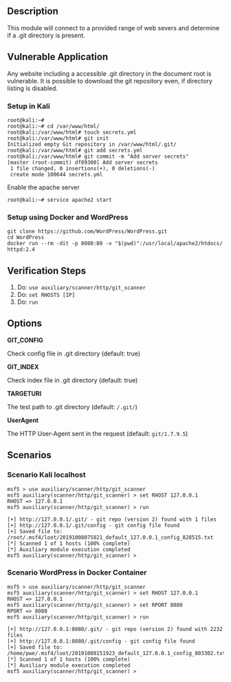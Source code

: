 ## Description

  This module will connect to a provided range of web severs and determine 
  if a .git directory is present.

## Vulnerable Application

  Any website including a accessible .git directory in the document root 
  is vulnerable. It is possible to download the git repository even, if
  directory listing is disabled. 

### Setup in Kali
  ```
  root@kali:~# 
  root@kali:~# cd /var/www/html/
  root@kali:/var/www/html# touch secrets.yml
  root@kali:/var/www/html# git init
  Initialized empty Git repository in /var/www/html/.git/
  root@kali:/var/www/html# git add secrets.yml
  root@kali:/var/www/html# git commit -m "Add server secrets"
  [master (root-commit) df89300] Add server secrets
   1 file changed, 0 insertions(+), 0 deletions(-)
   create mode 100644 secrets.yml
  ```
  
  Enable the apache server
  ```
  root@kali:~# service apache2 start
  ```

### Setup using Docker and WordPress
  ```
  git clone https://github.com/WordPress/WordPress.git
  cd WordPress
  docker run --rm -dit -p 8080:80 -v "$(pwd)":/usr/local/apache2/htdocs/ httpd:2.4
  ```

## Verification Steps

  1. Do: ```use auxiliary/scanner/http/git_scanner```
  2. Do: ```set RHOSTS [IP]```
  3. Do: ```run```

## Options

  **GIT_CONFIG**

  Check config file in .git directory (default: true)

  **GIT_INDEX**

  Check index file in .git directory (default: true)

  **TARGETURI**

  The test path to .git directory (default: `/.git/`)

  **UserAgent**

  The HTTP User-Agent sent in the request  (default: `git/1.7.9.5`)

## Scenarios

### Scenario Kali localhost
  ```
  msf5 > use auxiliary/scanner/http/git_scanner 
  msf5 auxiliary(scanner/http/git_scanner) > set RHOST 127.0.0.1
  RHOST => 127.0.0.1
  msf5 auxiliary(scanner/http/git_scanner) > run
  
  [+] http://127.0.0.1/.git/ - git repo (version 2) found with 1 files
  [+] http://127.0.0.1/.git/config - git config file found
  [+] Saved file to: /root/.msf4/loot/20191008075821_default_127.0.0.1_config_828515.txt
  [*] Scanned 1 of 1 hosts (100% complete)
  [*] Auxiliary module execution completed
  msf5 auxiliary(scanner/http/git_scanner) >
  ```

### Scenario WordPress in Docker Container
  ```
  msf5 > use auxiliary/scanner/http/git_scanner 
  msf5 auxiliary(scanner/http/git_scanner) > set RHOST 127.0.0.1
  RHOST => 127.0.0.1
  msf5 auxiliary(scanner/http/git_scanner) > set RPORT 8080
  RPORT => 8080
  msf5 auxiliary(scanner/http/git_scanner) > run
  
  [+] http://127.0.0.1:8080/.git/ - git repo (version 2) found with 2232 files
  [+] http://127.0.0.1:8080/.git/config - git config file found
  [+] Saved file to: /home/pwe/.msf4/loot/20191008151923_default_127.0.0.1_config_803302.txt
  [*] Scanned 1 of 1 hosts (100% complete)
  [*] Auxiliary module execution completed
  msf5 auxiliary(scanner/http/git_scanner) >
  ```